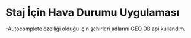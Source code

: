 # Staj İçin Hava Durumu Uygulaması

-Autocomplete özelliği olduğu için şehirleri adlarını GEO DB api kullandım.


